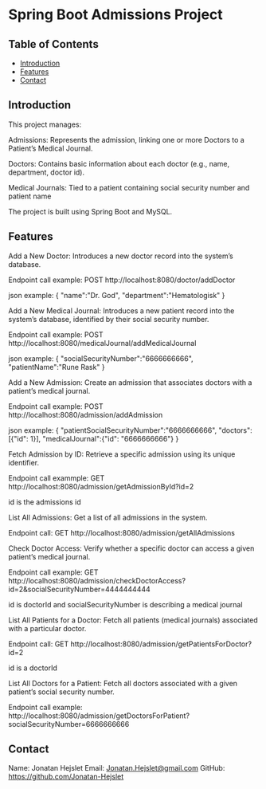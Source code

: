 # Spring Boot Admissions Project

## Table of Contents
- [Introduction](#introduction)
- [Features](#features)
- [Contact](#contact)

## Introduction

This project manages:

Admissions: Represents the admission, linking one or more Doctors to a Patient’s Medical Journal.

Doctors: Contains basic information about each doctor (e.g., name, department, doctor id).

Medical Journals: Tied to a patient containing social security number and patient name

The project is built using Spring Boot and MySQL.

## Features
Add a New Doctor: Introduces a new doctor record into the system’s database.

Endpoint call example:
POST http://localhost:8080/doctor/addDoctor

json example: 
{
    "name":"Dr. God",
    "department":"Hematologisk"
}


Add a New Medical Journal: Introduces a new patient record into the system’s database, identified by their social security number.

Endpoint call example:
POST http://localhost:8080/medicalJournal/addMedicalJournal

json example: 
{
    "socialSecurityNumber":"6666666666",
    "patientName":"Rune Rask"
}

Add a New Admission: Create an admission that associates doctors with a patient’s medical journal.

Endpoint call example:
POST http://localhost:8080/admission/addAdmission

json example: 
{
    "patientSocialSecurityNumber":"6666666666",
    "doctors":[{"id": 1}],
    "medicalJournal":{"id": "6666666666"}
}

Fetch Admission by ID: Retrieve a specific admission using its unique identifier.

Endpoint call exammple:
GET http://localhost:8080/admission/getAdmissionById?id=2

id is the admissions id

List All Admissions: Get a list of all admissions in the system.

Endpoint call:
GET http://localhost:8080/admission/getAllAdmissions

Check Doctor Access: Verify whether a specific doctor can access a given patient’s medical journal.

Endpoint call example:
GET http://localhost:8080/admission/checkDoctorAccess?id=2&socialSecurityNumber=4444444444

id is doctorId and socialSecurityNumber is describing a medical journal

List All Patients for a Doctor: Fetch all patients (medical journals) associated with a particular doctor.

Endpoint call:
GET http://localhost:8080/admission/getPatientsForDoctor?id=2

id is a doctorId

List All Doctors for a Patient: Fetch all doctors associated with a given patient’s social security number.

Endpoint call example:
http://localhost:8080/admission/getDoctorsForPatient?socialSecurityNumber=6666666666


## Contact
Name: Jonatan Hejslet
Email: Jonatan.Hejslet@gmail.com
GitHub: https://github.com/Jonatan-Hejslet